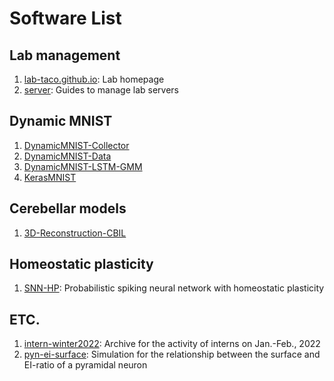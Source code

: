 # Software List

## Lab management
1. [lab-taco.github.io](https://github.com/lab-taco/lab-taco.github.io): Lab homepage
1. [server](https://github.com/lab-taco/server): Guides to manage lab servers

## Dynamic MNIST
1. [DynamicMNIST-Collector](https://github.com/lab-taco/DynamicMNIST-Collector)
1. [DynamicMNIST-Data](https://github.com/lab-taco/DynamicMNIST-Data)
1. [DynamicMNIST-LSTM-GMM](https://github.com/lab-taco/DynamicMNIST-LSTM-GMM)
1. [KerasMNIST](https://github.com/lab-taco/KerasMNIST)

## Cerebellar models
1. [3D-Reconstruction-CBIL](https://github.com/lab-taco/3D-Reconstruction-CBIL)

## Homeostatic plasticity
1. [SNN-HP](https://github.com/lab-taco/SNN-HP): Probabilistic spiking neural network with homeostatic plasticity

## ETC.
1. [intern-winter2022](https://github.com/lab-taco/intern-winter2022): Archive for the activity of interns on Jan.-Feb., 2022
1. [pyn-ei-surface](https://github.com/lab-taco/pyn-ei-surface): Simulation for the relationship between the surface and EI-ratio of a pyramidal neuron
